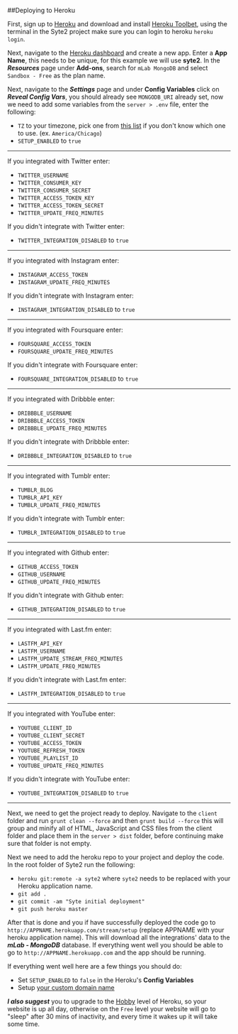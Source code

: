 ##Deploying to Heroku

First, sign up to [Heroku](http://heroku.com) and download and install [Heroku Toolbet](https://devcenter.heroku.com/articles/getting-started-with-nodejs#set-up), using the terminal in the Syte2 project make sure you can login to heroku `heroku login`.

Next, navigate to the [Heroku dashboard](https://dashboard.heroku.com/apps) and create a new app. Enter a **App Name**, this needs to be unique, for this example we will use **syte2**. In the ***Resources*** page under **Add-ons**, search for `mLab MongoDB` and select `Sandbox - Free` as the plan name.

Next, navigate to the ***Settings*** page and under **Config Variables** click on ***Reveal Config Vars***, you should already see `MONGODB_URI` already set, now we need to add some variables from the `server > .env` file, enter the following:

* `TZ` to your timezone, pick one from [this list](https://en.wikipedia.org/wiki/List_of_tz_database_time_zones) if you don't know which one to use. (ex. `America/Chicago`)
* `SETUP_ENABLED` to `true`

---

If you integrated with Twitter enter:

* `TWITTER_USERNAME`
* `TWITTER_CONSUMER_KEY`
* `TWITTER_CONSUMER_SECRET`
* `TWITTER_ACCESS_TOKEN_KEY`
* `TWITTER_ACCESS_TOKEN_SECRET`
* `TWITTER_UPDATE_FREQ_MINUTES`

If you didn't integrate with Twitter enter:

* `TWITTER_INTEGRATION_DISABLED` to `true`

---

If you integrated with Instagram enter:

* `INSTAGRAM_ACCESS_TOKEN`
* `INSTAGRAM_UPDATE_FREQ_MINUTES`

If you didn't integrate with Instagram enter:

* `INSTAGRAM_INTEGRATION_DISABLED` to `true`

---

If you integrated with Foursquare enter:

* `FOURSQUARE_ACCESS_TOKEN`
* `FOURSQUARE_UPDATE_FREQ_MINUTES`

If you didn't integrate with Foursquare enter:

* `FOURSQUARE_INTEGRATION_DISABLED` to `true`

---

If you integrated with Dribbble enter:

* `DRIBBBLE_USERNAME`
* `DRIBBBLE_ACCESS_TOKEN`
* `DRIBBBLE_UPDATE_FREQ_MINUTES`

If you didn't integrate with Dribbble enter:

* `DRIBBBLE_INTEGRATION_DISABLED` to `true`

---

If you integrated with Tumblr enter:

* `TUMBLR_BLOG`
* `TUMBLR_API_KEY`
* `TUMBLR_UPDATE_FREQ_MINUTES`

If you didn't integrate with Tumblr enter:

* `TUMBLR_INTEGRATION_DISABLED` to `true`

---

If you integrated with Github enter:

* `GITHUB_ACCESS_TOKEN`
* `GITHUB_USERNAME`
* `GITHUB_UPDATE_FREQ_MINUTES`

If you didn't integrate with Github enter:

* `GITHUB_INTEGRATION_DISABLED` to `true`

---

If you integrated with Last.fm enter:

* `LASTFM_API_KEY`
* `LASTFM_USERNAME`
* `LASTFM_UPDATE_STREAM_FREQ_MINUTES`
* `LASTFM_UPDATE_FREQ_MINUTES`

If you didn't integrate with Last.fm enter:

* `LASTFM_INTEGRATION_DISABLED` to `true`

---

If you integrated with YouTube enter:

* `YOUTUBE_CLIENT_ID`
* `YOUTUBE_CLIENT_SECRET`
* `YOUTUBE_ACCESS_TOKEN`
* `YOUTUBE_REFRESH_TOKEN`
* `YOUTUBE_PLAYLIST_ID`
* `YOUTUBE_UPDATE_FREQ_MINUTES`

If you didn't integrate with YouTube enter:

* `YOUTUBE_INTEGRATION_DISABLED` to `true`

---

Next, we need to get the project ready to deploy. Navigate to the `client` folder and run `grunt clean --force` and then `grunt build --force` this will group and minify all of HTML, JavaScript and CSS files from the client folder and place them in the `server > dist` folder, before continuing make sure that folder is not empty.

Next we need to add the heroku repo to your project and deploy the code. In the root folder of Syte2 run the following:

* `heroku git:remote -a syte2` where `syte2` needs to be replaced with your Heroku application name.
* `git add .`
* `git commit -am "Syte initial deployment"`
* `git push heroku master`

After that is done and you if have successfully deployed the code go to `http://APPNAME.herokuapp.com/stream/setup` (replace APPNAME with your heroku application name). This will download all the integrations' data to the ***mLab - MongoDB*** database. If everything went well you should be able to go to `http://APPNAME.herokuapp.com` and the app should be running.

If everything went well here are a few things you should do:

* Set `SETUP_ENABLED` to `false` in the Heroku's **Config Variables**
* Setup [your custom domain name](https://devcenter.heroku.com/articles/custom-domains)

***I also suggest*** you to upgrade to the [Hobby](https://www.heroku.com/pricing) level of Heroku, so your website is up all day, otherwise on the `Free` level your website will go to "sleep" after 30 mins of inactivity, and every time it wakes up it will take some time.
